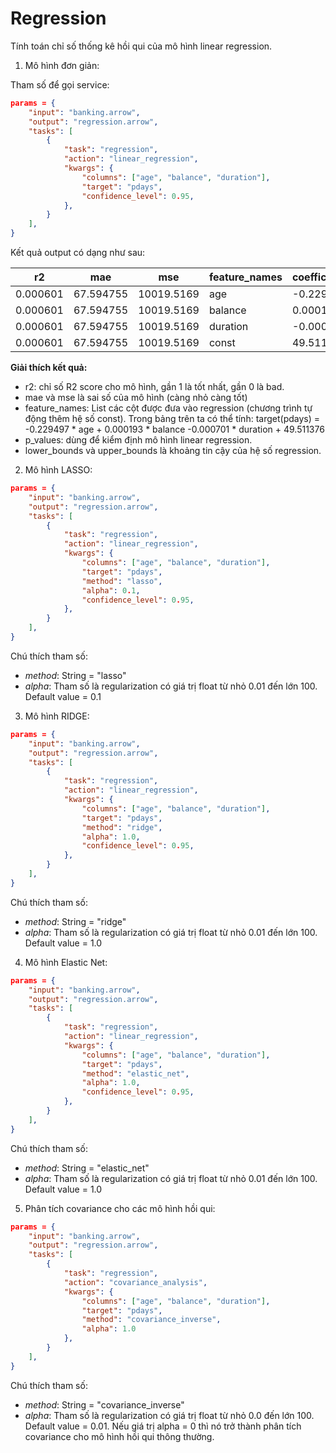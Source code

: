 # Regression


Tính toán chỉ số thống kê hồi qui của mô hình linear regression.


1. Mô hình đơn giản:

Tham số để gọi service:

```json
params = {
    "input": "banking.arrow",
    "output": "regression.arrow",
    "tasks": [
        {
            "task": "regression",
            "action": "linear_regression",
            "kwargs": {
                "columns": ["age", "balance", "duration"],
                "target": "pdays",
                "confidence_level": 0.95,
            },
        }
    ],
}
```

Kết quả output có dạng như sau:

| r2        | mae        | mse        | feature_names | coefficients | standard_errors | t_values   | p_values       | lower_bounds | upper_bounds |
|-----------|------------|------------|---------------|--------------|-----------------|------------|----------------|--------------|--------------|
| 0.000601  | 67.594755  | 10019.5169 | age           | -0.229497    | 0.044548        | -5.151685  | 2.592377e-07   | -0.316812    | -0.142182    |
| 0.000601  | 67.594755  | 10019.5169 | balance       | 0.000193     | 0.000155        | 1.238863   | 2.154025e-01   | -0.000112    | 0.000497     |
| 0.000601  | 67.594755  | 10019.5169 | duration      | -0.000701    | 0.001828        | -0.383603  | 7.012748e-01   | -0.004285    | 0.002882     |
| 0.000601  | 67.594755  | 10019.5169 | const         | 49.511376    | 1.935598        | 25.579364  | 0.000000e+00   | 45.717572    | 53.305181    |


**Giải thích kết quả:**

- r2: chỉ số R2 score cho mô hình, gần 1 là tốt nhất, gần 0 là bad.
- mae và mse là sai số của mô hình (càng nhỏ càng tốt)
- feature_names: List các cột được đưa vào regression (chương trình tự động thêm hệ số const). Trong bảng trên ta có thể tính:
target(pdays) = -0.229497 * age + 0.000193 * balance -0.000701 * duration + 49.511376
- p_values: dùng để kiểm định mô hình linear regression.
- lower_bounds và upper_bounds là khoảng tin cậy của hệ số regression.


2. Mô hình LASSO:

```json
params = {
    "input": "banking.arrow",
    "output": "regression.arrow",
    "tasks": [
        {
            "task": "regression",
            "action": "linear_regression",
            "kwargs": {
                "columns": ["age", "balance", "duration"],
                "target": "pdays",
				"method": "lasso",
				"alpha": 0.1,
                "confidence_level": 0.95,
            },
        }
    ],
}
```

Chú thích tham số:

- *method*: String = "lasso"
- *alpha*: Tham số là regularization có giá trị float từ nhỏ 0.01 đến lớn 100. Default value = 0.1


3. Mô hình RIDGE:

```json
params = {
    "input": "banking.arrow",
    "output": "regression.arrow",
    "tasks": [
        {
            "task": "regression",
            "action": "linear_regression",
            "kwargs": {
                "columns": ["age", "balance", "duration"],
                "target": "pdays",
				"method": "ridge",
				"alpha": 1.0,
                "confidence_level": 0.95,
            },
        }
    ],
}
```

Chú thích tham số:

- *method*: String = "ridge"
- *alpha*: Tham số là regularization có giá trị float từ nhỏ 0.01 đến lớn 100. Default value = 1.0



4. Mô hình Elastic Net:

```json
params = {
    "input": "banking.arrow",
    "output": "regression.arrow",
    "tasks": [
        {
            "task": "regression",
            "action": "linear_regression",
            "kwargs": {
                "columns": ["age", "balance", "duration"],
                "target": "pdays",
				"method": "elastic_net",
				"alpha": 1.0,
                "confidence_level": 0.95,
            },
        }
    ],
}
```

Chú thích tham số:

- *method*: String = "elastic_net"
- *alpha*: Tham số là regularization có giá trị float từ nhỏ 0.01 đến lớn 100. Default value = 1.0



5. Phân tích covariance cho các mô hình hồi qui:

```json
params = {
    "input": "banking.arrow",
    "output": "regression.arrow",
    "tasks": [
        {
            "task": "regression",
            "action": "covariance_analysis",
            "kwargs": {
                "columns": ["age", "balance", "duration"],
                "target": "pdays",
				"method": "covariance_inverse",
				"alpha": 1.0
            },
        }
    ],
}
```

Chú thích tham số:

- *method*: String = "covariance_inverse"
- *alpha*: Tham số là regularization có giá trị float từ nhỏ 0.0 đến lớn 100. Default value = 0.01. Nếu giá trị alpha = 0 thì nó trở thành phân tích covariance cho mô hình hồi qui thông thường.
